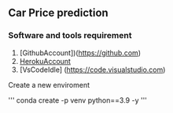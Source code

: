 ## Car Price prediction

### Software and tools requirement

1. [GithubAccount])(https://github.com)
2. [HerokuAccount](https://heroku.com)
3. [VsCodeIdle] (https://code.visualstudio.com)

Create a new enviroment 

'''
conda create -p venv python==3.9 -y
'''